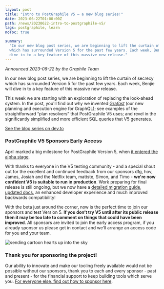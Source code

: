 ```yaml
---
layout: post
title: "Intro to PostGraphile V5 — a new blog series!"
date: 2023-06-22T01:00:00Z
path: /news/20230622-intro-to-postgraphile-v5/
tags: postgraphile, learn
noToc: true

summary:
  "In our new blog post series, we are beginning to lift the curtain of secrecy
  which has surrounded Version 5 for the past few years. Each week, Benjie will
  dive in to a key feature of this massive new release."
---
```


_Announced 2023-06-22 by the Graphile Team_

<p class='intro'>
In our new blog post series, we are beginning to lift the curtain of secrecy which has surrounded Version 5 for the past few years. Each week, Benjie will dive in to a key feature of this massive new release.
</p>

This week we are starting with an exploration of replacing the look-ahead
system. In the post, you&apos;ll find out why we invented
[Gra<em>fast</em>](/news/20221208-graphql-galaxy/) (our new planning and
execution engine for GraphQL); see examples of the straightforward &ldquo;plan
resolvers&rdquo; that PostGraphile V5 uses; and revel in the significantly
simplified and more efficient SQL queries that V5 generates.

<div class='df flex-row justify-center'>
<div class='ph2 df flex-column justify-center'>
<a class='button--solid' href='https://dev.to/benjie/series/23459' target="_new">See the blog series on dev.to <span class='fas fa-external-link-square-alt' /></a>
</div>
</div>

### PostGraphile V5 Sponsors Early Access

April marked a big milestone for PostGraphile Version 5, when
[it entered the alpha stage](https://postgraphile.org/news/2023-04-26-version-5-alpha).

With thanks to everyone in the V5 testing community - and a special shout out
for the excellent and continued feedback from our sponsors dfg, hov, James,
Josiah and the Netflix team, mattste, Simon, and Timo - **we're now confident V5
is suitable to run in production**. Work preparing for final release is still
ongoing, but we now have a
[detailed migration guide](https://postgraphile.org/postgraphile/next/migrating-from-v4/),
[updated docs](https://postgraphile.org), an enhanced developer experience and
much improved backwards compatibility!

With the beta just around the corner, now is the perfect time to join our
sponsors and test Version 5. **If you don’t try V5 until after its public
release then it may be too late to comment on things that could have been
improved**. All sponsors are invited to join the early access program, if you
already sponsor us please get in contact and we'll arrange an access code for
you and your team.

<div class="flex flex-wrap justify-around">
<img alt="sending cartoon hearts up into the sky" src="/images/news/undraw_super_thank_you_small.png" style="max-height: 300px" />
</div>

### Thank you for sponsoring the project!

Our ability to innovate and make our tooling freely available would not be
possible without our sponsors, thank you to each and every sponsor - past and
present - for the financial support to keep building tools which serve you.
[For everyone else, find out how to sponsor here](/sponsor/).
